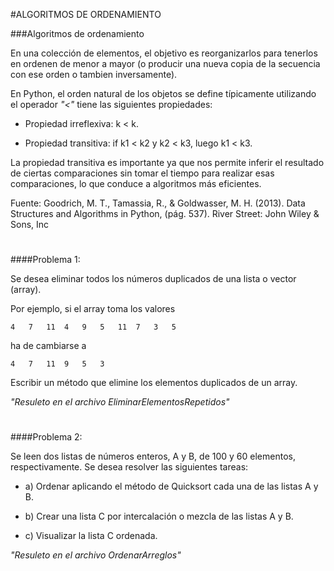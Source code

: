 #ALGORITMOS DE ORDENAMIENTO

###Algoritmos de ordenamiento

 En una colección de elementos, el objetivo es reorganizarlos
 para tenerlos en ordenen de menor a mayor (o producir una nueva 
 copia de la secuencia con ese orden o tambien inversamente). 
 
 En Python, el orden natural de los objetos se define típicamente 
 utilizando el operador *"<"* tiene las siguientes propiedades:
 
 - Propiedad irreflexiva: k < k. 
 
 - Propiedad transitiva: if k1 < k2 y k2 < k3, luego k1 < k3.
  
 La propiedad transitiva es importante ya que nos permite 
 inferir el resultado de ciertas comparaciones sin tomar el tiempo para realizar 
 esas comparaciones, lo que conduce a algoritmos más eficientes.

Fuente: Goodrich, M. T., Tamassia, R., & Goldwasser, M. H. (2013). Data Structures and Algorithms in Python, (pág. 537).
 River Street: John Wiley & Sons, Inc
 #
####Problema 1:
 
Se desea eliminar todos	los	números	duplicados de una lista o vector (array).

Por ejemplo, si	el array toma los valores	

    4	7	11	4	9	5	11	7	3	5 

ha de cambiarse a	

    4	7	11	9	5	3 

Escribir un	método que elimine los elementos duplicados de un array.

*"Resuleto en el archivo EliminarElementosRepetidos"*

#

####Problema 2:

Se leen dos	listas de números enteros, A y B, de 100 y 60 elementos, respectivamente.
Se desea resolver las siguientes tareas: 

- a) Ordenar aplicando el método de Quicksort cada una de las listas A y B.

- b) Crear una lista	C por intercalación	o mezcla de	las	listas A y B.

- c) Visualizar la lista C ordenada.

*"Resuleto en el archivo OrdenarArreglos"*